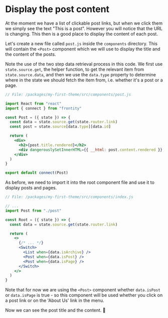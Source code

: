 # Display the post content

At the moment we have a list of clickable post links, but when we click them we simply see the text "This is a post". However you will notice that the URL is changing. This then is a good place to display the content of each post.

Let's create a new file called `post.js` inside the `components` directory. This will contain the `<Post>` component which we will use to display the title and the content of the posts.

Note the use of the two step data retrieval process in this code. We first use `state.source.get`, the helper function, to get the relevant item from `state.source.data`, and then we use the `data.type` property to determine where in the state we should fetch the item from, i.e. whether it's a post or a page.

```jsx
// File: /packages/my-first-theme/src/components/post.js

import React from "react"
import { connect } from "frontity"

const Post = ({ state }) => {
  const data = state.source.get(state.router.link)
  const post = state.source[data.type][data.id]

  return (
    <div>
      <h2>{post.title.rendered}</h2>
      <div dangerouslySetInnerHTML={{ __html: post.content.rendered }} />
    </div>
  )
}

export default connect(Post)
```

As before, we need to import it into the root component file and use it to display posts and pages.

```jsx
// File: /packages/my-first-theme/src/components/index.js

// ...
import Post from "./post"

const Root = ({ state }) => {
  const data = state.source.get(state.router.link)

  return (
    <>
      {/* ... */}
      <Switch>
        <List when={data.isArchive} />
        <Post when={data.isPost} />
        <Post when={data.isPage} />
      </Switch>
    </>
  )
}
```

Note that for now we are using the `<Post>` component whether `data.isPost` or `data.isPage` is true - so this component will be used whether you click on a post link or on the 'About Us' link in the menu.

Now we can see the post title and the content. 🙌
